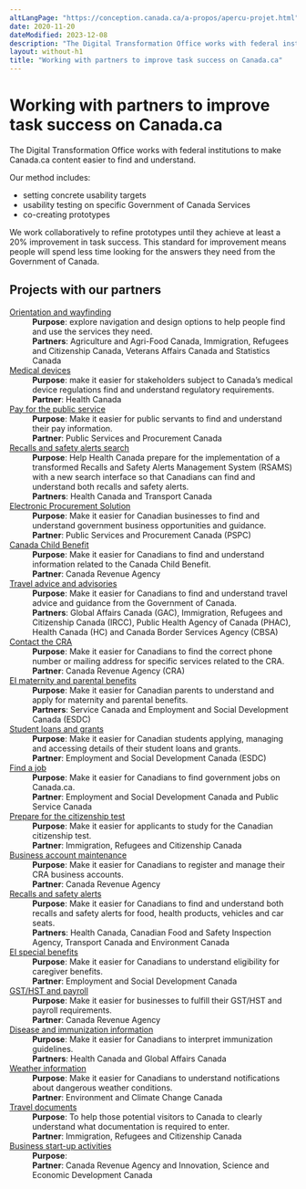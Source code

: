 ```yaml
---
altLangPage: "https://conception.canada.ca/a-propos/apercu-projet.html"
date: 2020-11-20
dateModified: 2023-12-08
description: "The Digital Transformation Office works with federal institutions to make Canada.ca content easier to find and understand."
layout: without-h1
title: "Working with partners to improve task success on Canada.ca"
---
```

<h1 property="name headline" id="wb-cont" dir="ltr">Working with partners to improve task success on Canada.ca</h1>
<p>The Digital Transformation Office works with federal institutions to make Canada.ca content easier to find and understand.</p>
<p>Our method includes:</p>
<ul>
  <li>setting concrete usability targets</li>
  <li>usability testing on specific Government of Canada Services</li>
  <li>co-creating prototypes</li>
</ul>
<p>We work collaboratively to refine prototypes until they achieve at least a 20% improvement in task success.  This standard for improvement means people will spend less time looking for the answers they need from the Government of Canada.</p>
<h2>Projects with our partners</h2>
<dl class="dl-horizontal mrgn-tp-lg">
  <dt><a href="project-01.html">Orientation and wayfinding</a></dt>
  <dd><strong>Purpose</strong>: explore navigation and design options to help people find and use the services they need.</dd>
  <dd><strong>Partners</strong>: Agriculture and Agri-Food Canada, Immigration, Refugees and Citizenship Canada, Veterans Affairs Canada and Statistics Canada</dd>
  <dt><a href="project-02.html">Medical devices</a></dt>
  <dd><strong>Purpose</strong>: make it easier for stakeholders subject to Canada’s medical device regulations find and understand regulatory requirements.</dd>
  <dd><strong>Partner</strong>: Health Canada</dd>
  <dt><a href="project-03.html">Pay for the public service</a></dt>
  <dd><strong>Purpose</strong>: Make it easier for public servants to find and understand their pay information.</dd>
  <dd><strong>Partner</strong>: Public Services and Procurement Canada</dd>
  <dt><a href="project-04.html">Recalls and safety alerts search</a></dt>
  <dd><strong>Purpose</strong>: Help Health Canada prepare for the implementation of a transformed Recalls and Safety Alerts Management System (RSAMS) with a new search interface so that Canadians can find and understand both recalls and safety alerts.</dd>
  <dd><strong>Partners</strong>: Health Canada and Transport Canada</dd>
  <dt><a href="project-06.html">Electronic Procurement Solution</a></dt>
  <dd><strong>Purpose</strong>: Make it easier for Canadian businesses to find and understand government business opportunities and guidance.</dd>
  <dd><strong>Partner</strong>: Public Services and Procurement Canada (PSPC)</dd>
  <dt><a href="project-07.html">Canada Child Benefit</a></dt>
  <dd><strong>Purpose</strong>: Make it easier for Canadians to find and understand information related to the Canada Child Benefit.</dd>
  <dd><strong>Partner</strong>: Canada Revenue Agency</dd>
  <dt><a href="project-08.html">Travel advice and advisories</a></dt>
  <dd><strong>Purpose</strong>: Make it easier for Canadians to find and understand travel advice and guidance from the Government of Canada.</dd>
  <dd><strong>Partners</strong>: Global Affairs Canada (GAC), Immigration, Refugees and Citizenship Canada (IRCC), Public Health Agency of Canada (PHAC), Health Canada (HC) and Canada Border Services Agency (CBSA)</dd>
  <dt><a href="project-09.html">Contact the CRA</a></dt>
  <dd><strong>Purpose</strong>: Make it easier for Canadians to find the correct phone number or mailing address for specific services related to the CRA.</dd>
  <dd><strong>Partner</strong>: Canada Revenue Agency (CRA)</dd>
  <dt><a href="project-10.html">EI maternity and parental benefits</a></dt>
  <dd><strong>Purpose</strong>: Make it easier for Canadian parents to understand and apply for maternity and parental benefits.</dd>
  <dd><strong>Partners</strong>: Service Canada and Employment and Social Development Canada (ESDC)</dd>
  <dt><a href="project-11.html">Student loans and grants</a></dt>
  <dd><strong>Purpose</strong>: Make it easier for Canadian students applying, managing and accessing details of their student loans and grants.</dd>
  <dd><strong>Partner</strong>: Employment and Social Development Canada (ESDC)</dd>
  <dt><a href="project-12.html">Find a job</a></dt>
  <dd><strong>Purpose</strong>: Make it easier for Canadians to find government jobs on Canada.ca.</dd>
  <dd><strong>Partner</strong>: Employment and Social Development Canada and Public Service Canada</dd>
  <dt><a href="project-13.html">Prepare for the citizenship test</a></dt>
  <dd><strong>Purpose</strong>: Make it easier for applicants to study for the Canadian citizenship test.</dd>
  <dd><strong>Partner</strong>: Immigration, Refugees and Citizenship Canada</dd>
  <dt><a href="project-14.html">Business account maintenance</a></dt>
  <dd><strong>Purpose</strong>: Make it easier for Canadians to register and manage their CRA business accounts.</dd>
  <dd><strong>Partner</strong>: Canada Revenue Agency</dd>
  <dt><a href="project-15html">Recalls and safety alerts</a></dt>
  <dd><strong>Purpose</strong>: Make it easier for Canadians to find and understand both recalls and safety alerts for food, health products, vehicles and car seats.</dd>
  <dd><strong>Partners</strong>: Health Canada, Canadian Food and Safety Inspection Agency, Transport Canada and Environment Canada</dd>
  <dt><a href="project-16.html">EI special benefits</a></dt>
  <dd><strong>Purpose</strong>: Make it easier for Canadians to understand eligibility for caregiver benefits.</dd>
  <dd><strong>Partner</strong>: Employment and Social Development Canada</dd>
  <dt><a href="project-17.html">GST/HST and payroll</a></dt>
  <dd><strong>Purpose</strong>: Make it easier for businesses to fulfill their GST/HST and payroll requirements.</dd>
  <dd><strong>Partner</strong>: Canada Revenue Agency</dd>
  <dt><a href="project-18.html">Disease and immunization information</a></dt>
  <dd><strong>Purpose</strong>: Make it easier for Canadians to interpret immunization guidelines.</dd>
  <dd><strong>Partners</strong>: Health Canada and Global Affairs Canada</dd>
  <dt><a href="project-19.html">Weather information</a></dt>
  <dd><strong>Purpose</strong>: Make it easier for Canadians to understand notifications about dangerous weather conditions.</dd>
  <dd><strong>Partner</strong>: Environment and Climate Change Canada</dd>
  <dt><a href="project-20.html">Travel documents</a></dt>
  <dd><strong>Purpose</strong>: To help those potential visitors to Canada to clearly understand what documentation is required to enter.</dd>
  <dd><strong>Partner</strong>: Immigration, Refugees and Citizenship Canada</dd>
  <dt><a href="project-21.html">Business start-up activities</a></dt>
  <dd><strong>Purpose</strong>: </dd>
  <dd><strong>Partner</strong>: Canada Revenue Agency and Innovation, Science and Economic Development Canada</dd>
</dl>

